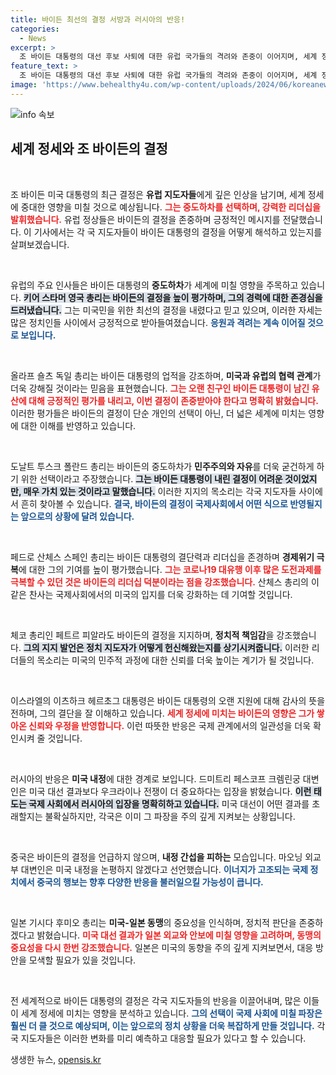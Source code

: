 ```yaml
---
title: 바이든 최선의 결정 서방과 러시아의 반응!
categories:
  - News
excerpt: >
  조 바이든 대통령의 대선 후보 사퇴에 대한 유럽 국가들의 격려와 존중이 이어지며, 세계 정세에 미칠 파장이 주목받고 있다. 각국 정상들은 그의 결단을 평가하며 민주주의와 국제 협력의 중요성을 강조했다.
feature_text: >
  조 바이든 대통령의 대선 후보 사퇴에 대한 유럽 국가들의 격려와 존중이 이어지며, 세계 정세에 미칠 파장이 주목받고 있다. 각국 정상들은 그의 결단을 평가하며 민주주의와 국제 협력의 중요성을 강조했다.
image: 'https://www.behealthy4u.com/wp-content/uploads/2024/06/koreanews.jpg'
---
```


<p><img src="https://www.behealthy4u.com/wp-content/uploads/2024/06/koreanews.jpg" alt="info 속보" /></p>

<h2 data-ke-size="size26">세계 정세와 조 바이든의 결정</h2>

<p data-ke-size="size16">&nbsp;</p>

<p>조 바이든 미국 대통령의 최근 결정은 <strong>유럽 지도자들</strong>에게 깊은 인상을 남기며, 세계 정세에 중대한 영향을 미칠 것으로 예상됩니다. <b><span style="color: #ee2323;">그는 중도하차를 선택하며, 강력한 리더십을 발휘했습니다.</span></b> 유럽 정상들은 바이든의 결정을 존중하며 긍정적인 메시지를 전달했습니다. 이 기사에서는 각 국 지도자들이 바이든 대통령의 결정을 어떻게 해석하고 있는지를 살펴보겠습니다.</p>

<p data-ke-size="size16">&nbsp;</p>

<p>유럽의 주요 인사들은 바이든 대통령의 <strong>중도하차</strong>가 세계에 미칠 영향을 주목하고 있습니다. <b><span style="background-color: #21538527;">키어 스타머 영국 총리는 바이든의 결정을 높이 평가하며, 그의 경력에 대한 존경심을 드러냈습니다.</span></b> 그는 미국민을 위한 최선의 결정을 내렸다고 믿고 있으며, 이러한 자세는 많은 정치인들 사이에서 긍정적으로 받아들여졌습니다. <b><span style="color: #1a5490;">응원과 격려는 계속 이어질 것으로 보입니다.</span></b></p>

<p data-ke-size="size16">&nbsp;</p>

<p>올라프 숄츠 독일 총리는 바이든 대통령의 업적을 강조하며, <strong>미국과 유럽의 협력 관계</strong>가 더욱 강해질 것이라는 믿음을 표현했습니다. <b><span style="color: #ee2323;">그는 오랜 친구인 바이든 대통령이 남긴 유산에 대해 긍정적인 평가를 내리고, 이번 결정이 존중받아야 한다고 명확히 밝혔습니다.</span></b> 이러한 평가들은 바이든의 결정이 단순 개인의 선택이 아닌, 더 넓은 세계에 미치는 영향에 대한 이해를 반영하고 있습니다.</p>

<p data-ke-size="size16">&nbsp;</p>

<p>도날트 투스크 폴란드 총리는 바이든의 중도하차가 <strong>민주주의와 자유</strong>를 더욱 굳건하게 하기 위한 선택이라고 주장했습니다. <b><span style="background-color: #21538527;">그는 바이든 대통령이 내린 결정이 어려운 것이었지만, 매우 가치 있는 것이라고 말했습니다.</span></b> 이러한 지지의 목소리는 각국 지도자들 사이에서 흔히 찾아볼 수 있습니다. <b><span style="color: #1a5490;">결국, 바이든의 결정이 국제사회에서 어떤 식으로 반영될지는 앞으로의 상황에 달려 있습니다.</span></b></p>

<p data-ke-size="size16">&nbsp;</p>

<p>페드로 산체스 스페인 총리는 바이든 대통령의 결단력과 리더십을 존경하며 <strong>경제위기 극복</strong>에 대한 그의 기여를 높이 평가했습니다. <b><span style="color: #ee2323;">그는 코로나19 대유행 이후 많은 도전과제를 극복할 수 있던 것은 바이든의 리더십 덕분이라는 점을 강조했습니다.</span></b> 산체스 총리의 이 같은 찬사는 국제사회에서의 미국의 입지를 더욱 강화하는 데 기여할 것입니다.</p>

<p data-ke-size="size16">&nbsp;</p>

<p>체코 총리인 페트르 피알라도 바이든의 결정을 지지하며, <strong>정치적 책임감</strong>을 강조했습니다. <b><span style="background-color: #21538527;">그의 지지 발언은 정치 지도자가 어떻게 헌신해왔는지를 상기시켜줍니다.</span></b> 이러한 리더들의 목소리는 미국의 민주적 과정에 대한 신뢰를 더욱 높이는 계기가 될 것입니다.</p>

<p data-ke-size="size16">&nbsp;</p>

<p>이스라엘의 이츠하크 헤르초그 대통령은 바이든 대통령의 오랜 지원에 대해 감사의 뜻을 전하며, 그의 결단을 잘 이해하고 있습니다. <b><span style="color: #ee2323;">세계 정세에 미치는 바이든의 영향은 그가 쌓아온 신뢰와 우정을 반영합니다.</span></b> 이런 따뜻한 반응은 국제 관계에서의 일관성을 더욱 확인시켜 줄 것입니다.</p>

<p data-ke-size="size16">&nbsp;</p>

<p>러시아의 반응은 <strong>미국 내정</strong>에 대한 경계로 보입니다. 드미트리 페스코프 크렘린궁 대변인은 미국 대선 결과보다 우크라이나 전쟁이 더 중요하다는 입장을 밝혔습니다. <b><span style="background-color: #21538527;">이런 태도는 국제 사회에서 러시아의 입장을 명확히하고 있습니다.</span></b> 미국 대선이 어떤 결과를 초래할지는 불확실하지만, 각국은 이미 그 파장을 주의 깊게 지켜보는 상황입니다.</p>

<p data-ke-size="size16">&nbsp;</p>

<p>중국은 바이든의 결정을 언급하지 않으며, <strong>내정 간섭을 피하는</strong> 모습입니다. 마오닝 외교부 대변인은 미국 내정을 논평하지 않겠다고 선언했습니다. <b><span style="color: #1a5490;">이너지가 고조되는 국제 정치에서 중국의 행보는 향후 다양한 반응을 불러일으킬 가능성이 큽니다.</span></b></p>

<p data-ke-size="size16">&nbsp;</p>

<p>일본 기시다 후미오 총리는 <strong>미국-일본 동맹</strong>의 중요성을 인식하며, 정치적 판단을 존중하겠다고 밝혔습니다. <b><span style="color: #ee2323;">미국 대선 결과가 일본 외교와 안보에 미칠 영향을 고려하며, 동맹의 중요성을 다시 한번 강조했습니다.</span></b> 일본은 미국의 동향을 주의 깊게 지켜보면서, 대응 방안을 모색할 필요가 있을 것입니다.</p>

<p data-ke-size="size16">&nbsp;</p>

<p>전 세계적으로 바이든 대통령의 결정은 각국 지도자들의 반응을 이끌어내며, 많은 이들이 세계 정세에 미치는 영향을 분석하고 있습니다. <b><span style="color: #1a5490;">그의 선택이 국제 사회에 미칠 파장은 훨씬 더 클 것으로 예상되며, 이는 앞으로의 정치 상황을 더욱 복잡하게 만들 것입니다.</span></b> 각국 지도자들은 이러한 변화를 미리 예측하고 대응할 필요가 있다고 할 수 있습니다.</p>
생생한 뉴스, <a href="https://opensis.kr" rel="dofollow">opensis.kr</a>


